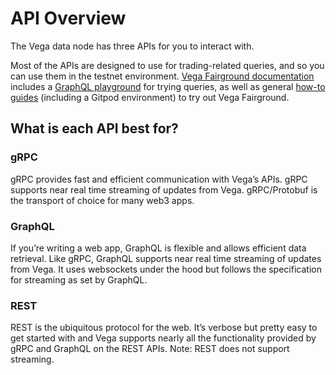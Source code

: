 

# API Overview

The Vega data node has three APIs for you to interact with. 

Most of the APIs are designed to use for trading-related queries, and so you can use them in the testnet environment. [Vega Fairground documentation](https://docs.fairground.vega.xyz/) includes a [GraphQL playground](https://lb.testnet.vega.xyz/playground) for trying queries, as well as general [how-to guides](https://docs.fairground.vega.xyz/docs/api-howtos/) (including a Gitpod environment) to try out Vega Fairground. 

## What is each API best for?

### gRPC

gRPC provides fast and efficient communication with Vega’s APIs. gRPC supports near real time streaming of updates from Vega. gRPC/Protobuf is the transport of choice for many web3 apps.

### GraphQL

If you’re writing a web app, GraphQL is flexible and allows efficient data retrieval. Like gRPC, GraphQL supports near real time streaming of updates from Vega. It uses websockets under the hood but follows the specification for streaming as set by GraphQL.

### REST

REST is the ubiquitous protocol for the web. It’s verbose but pretty easy to get started with and Vega supports nearly all the functionality provided by gRPC and GraphQL on the REST APIs. Note: REST does not support streaming.